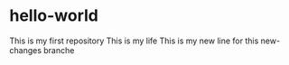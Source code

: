 # hello-world
This is my first repository
This is my life
This is my new line for this new-changes branche
